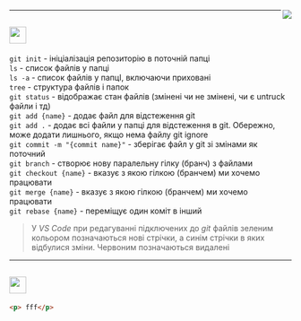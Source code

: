[<img src="https://img.shields.io/badge/made%20by-Nightmare-blue" align="right"/>](https://github.com/qnightmare/)
___
## [<img src="https://img.shields.io/badge/⁘-Lesson%201-green" height="30" />](https://github.com/qnightmare/today-i-lerned/edit/main/README.md#lesson-1)
  `git init`        - ініціалізація репозиторію в поточній папці  
  `ls`             - список файлів у папці  
  `ls -a`           - список файлів у папцІ, включаючи приховані  
  `tree`           - структура файлів і папок  
  `git status`      - відображає стан файлів (змінені чи не змінені, чи є untruck файли і тд)  
  `git add {name}`  - додає файл для відстеження git  
  `git add .`       - додає всі файли у папці для відстеження в git. Обережно, може додати лишнього, якщо нема файлу git ignore  
   `git commit -m "{commit name}"` - зберігає файл у git зі змінами як поточний  
  `git branch`      - створює нову паралельну гілку (бранч) з файлами  
  `git checkout {name}` - вказує з якою гілкою (бранчем) ми хочемо працювати  
  `git merge {name}` - вказує з якою гілкою (бранчем) ми хочемо працювати  
  `git rebase {name}` - переміщує один коміт в інший  
  > У *VS Code* при редагуванні підключених до *git* файлів зеленим кольором позначаються нові стрічки, а синім стрічки в яких відбулися зміни. Червоним позначаються видалені
  ---

## [<img src="https://img.shields.io/badge/⁘-Lesson%202-green" height="30" />](https://github.com/qnightmare/today-i-lerned/edit/main/README.md#lesson-2)
```HTML
<p> fff</p> 
```
